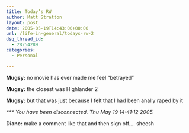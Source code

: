 ```yaml
---
title: Today’s RW
author: Matt Stratton
layout: post
date: 2005-05-19T14:43:00+00:00
url: /life-in-general/todays-rw-2
dsq_thread_id:
  - 28254289
categories:
  - Personal

---
```

<span style="font-weight:bold;">Mugsy:</span> no movie has ever made me feel &#8220;betrayed&#8221;
  
<span style="font-weight:bold;">Mugsy:</span> the closest was Highlander 2
  
<span style="font-weight:bold;">Mugsy:</span> but that was just because I felt that I had been anally raped by it
  
<span style="font-style:italic;">*** You have been disconnected. Thu May 19 14:41:12 2005.</span>
  
<span style="font-weight:bold;">Diane:</span> make a comment like that and then sign off&#8230;. sheesh